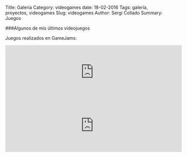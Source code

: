 Title: Galería
Category: videogames
date:  18-02-2016
Tags: galería, proyectos, videogames
Slug: videogames
Author: Sergi Collado
Summary: Juegos


###Algunos de mis últimos videojuegos

Juegos realizados en GameJams:

<iframe src="https://itch.io/embed/34250?linkback=true" width="552" height="167" frameborder="0"></iframe>
<iframe src="https://itch.io/embed/47163?linkback=true" width="552" height="167" frameborder="0"></iframe>
